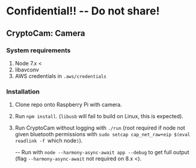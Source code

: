 # Confidential!! -- Do not share!
## CryptoCam: Camera

### System requirements

1. Node 7.x <
2. libavconv
3. AWS credentials in `.aws/credentials`

### Installation

1. Clone repo onto Raspberry Pi with camera.
2. Run `npm install`. (`libusb` will fail to build on Linux, this is expected).
3. Run CryptoCam without logging with `./run` (root required if node not given bluetooth permissions with `sudo setcap cap_net_raw+eip $(eval readlink -f `which node`)`).

    -- Run with `node --harmony-async-await app --debug` to get full output (flag `--harmony-async-await` not required on 8.x <).